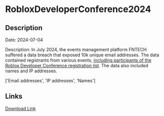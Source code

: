 # RobloxDeveloperConference2024

## Description

Date: 2024-07-04

Description:
In July 2024, the events management platform FNTECH suffered a data breach that exposed 10k unique email addresses. The data contained registrants from various events, <a href="https://x.com/Roblox_RTC/status/1809300821701427220" target="_blank" rel="noopener">including participants of the Roblox Developer Conference registration list</a>. The data also included names and IP addresses.


['Email addresses', 'IP addresses', 'Names']

## Links

[Download Link](https://link-to.net/1229997/288.5576871390883/dynamic/?r=Zm50ZWNoLmNvbQ==)